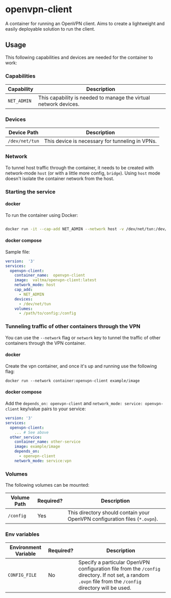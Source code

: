 # openvpn-client

A container for running an OpenVPN client. Aims to create a lightweight and easily deployable solution to run the client.

## Usage

This following capabilities and devices are needed for the container to work:

### Capabilities

| Capability | Description |
|-------------|--------------------------------------------------------------------------------------------------------|
| `NET_ADMIN` | This capability is needed to manage the virtual network devices. |

### Devices

| Device Path | Description |
|-------------------|---------------------------------------------------------|
| `/dev/net/tun` | This device is necessary for tunneling in VPNs. |

### Network
To tunnel host traffic through the container, it needs to be created with network-mode `host` (or with a little more config, `bridge`).
Using `host` mode doesn't isolate the container network from the host.

### Starting the service

#### docker
  
To run the container using Docker:

```bash

docker run -it --cap-add NET_ADMIN --network host -v /dev/net/tun:/dev/net/tun -v /path/to/config:/config -e CONFIG_FILE=your_config.ovpn valtma/openvpn-client:latest

```

#### docker compose

Sample file:

```yaml
version:  '3'
services:
  openvpn-client:
    container_name:  openvpn-client
    image:  valtma/openvpn-client:latest
    network_mode: host
    cap_add:
      - NET_ADMIN
    devices:
      - /dev/net/tun
    volumes:
      - /path/to/config:/config
```

### Tunneling traffic of other containers through the VPN

You can use the `--network` flag or `network` key to tunnel the traffic of other containers through the VPN container.

#### docker
Create the vpn container, and once it's up and running use the following flag:

```
docker run --network container:openvpn-client example/image
```

#### docker compose
Add the `depends_on: openvpn-client` and `network_mode: service: openvpn-client` key/value pairs to your service:

```yaml
version: '3'
services:
  openvpn-client:
    ... # See above
  other_service:
    container_name: other-service
    image: example/image
    depends_on:
      - openvpn-client
    network_mode: service:vpn

```

### Volumes

The following volumes can be mounted:

| Volume Path | Required? | Description |
|---------------|---------------|---------------------------------------------------------------------------------------------------------|
| `/config` | Yes | This directory should contain your OpenVPN configuration files (`*.ovpn`). |

### Env variables

| Environment Variable | Required? | Description |
|----------------------|---------------|-----------------------------------------------------------------------------------------------------------------|
| `CONFIG_FILE` | No | Specify a particular OpenVPN configuration file from the `/config` directory. If not set, a random `.ovpn` file from the `/config` directory will be used. |